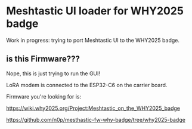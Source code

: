 # Meshtastic UI loader for WHY2025 badge

Work in progress: trying to port Meshtastic UI to the WHY2025 badge.

## is this Firmware???

Nope, this is just trying to run the GUI!

LoRA modem is connected to the ESP32-C6 on the carrier board.


Firmware you're looking for is:

https://wiki.why2025.org/Project:Meshtastic_on_the_WHY2025_badge

https://github.com/n0p/mesthastic-fw-why-badge/tree/why2025-badge


